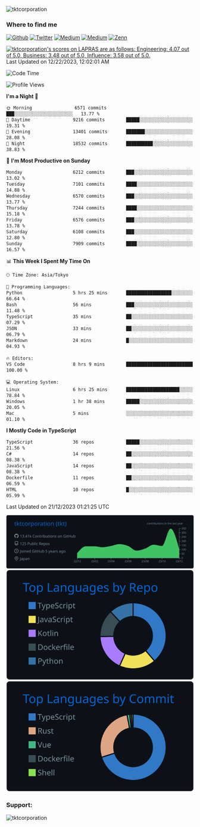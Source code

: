 <p align="left"> <img src="https://komarev.com/ghpvc/?username=tktcorporation&label=Profile%20views&color=0e75b6&style=flat" alt="tktcorporation" /> </p>

<h3>Where to find me</h3>
<p>
<a href="https://github.com/tktcorporation" target="_blank"><img alt="Github" src="https://img.shields.io/badge/GitHub-%2312100E.svg?&style=for-the-badge&logo=Github&logoColor=white" /></a>
<a href="https://twitter.com/tktcorporation" target="_blank"><img alt="Twitter" src="https://img.shields.io/badge/twitter-%231DA1F2.svg?&style=for-the-badge&logo=twitter&logoColor=white" /></a>
<a href="https://www.linkedin.com/in/tktcorporation" target="_blank"><img alt="Medium" src="https://img.shields.io/badge/linkdin-0a66c2.svg?&style=for-the-badge&logo=linkedin&logoColor=white" /></a>
<a href="https://qiita.com/tktcorporation" target="_blank"><img alt="Medium" src="https://img.shields.io/badge/qiita-55C500.svg?&style=for-the-badge&logo=qiita&logoColor=white" /></a>
<a href="https://zenn.dev/tktcorporation" target="_blank"><img alt="Zenn" src="https://img.shields.io/badge/Zenn-3EA8FF.svg?&style=for-the-badge&logo=Zenn&logoColor=white" /></a>
</p>

<!--START_SECTION:lapras-card-->
<p ><a href="https://lapras.com/public/tktcorporation" target="_blank" rel="noopener noreferrer"><img alt="tktcorporation's scores on LAPRAS are as follows: Engineering: 4.07 out of 5.0, Business: 3.48 out of 5.0, Influence: 3.58 out of 5.0." src="https://lapras-card-generator.vercel.app/api/svg?e=4.07&b=3.48&i=3.58&b1=%23232323&b2=%236d6d6d&i1=%23212121&i2=%23818181&l=en" width="300" ></a>  
Last Updated on 12/22/2023, 12:02:01 AM</p>
<!--END_SECTION:lapras-card-->
  
<!--START_SECTION:waka-->
![Code Time](http://img.shields.io/badge/Code%20Time-1%2C327%20hrs%2052%20mins-blue)

![Profile Views](http://img.shields.io/badge/Profile%20Views-11-blue)

**I'm a Night 🦉** 

```text
🌞 Morning                6571 commits        ███░░░░░░░░░░░░░░░░░░░░░░   13.77 % 
🌆 Daytime                9216 commits        █████░░░░░░░░░░░░░░░░░░░░   19.31 % 
🌃 Evening                13401 commits       ███████░░░░░░░░░░░░░░░░░░   28.08 % 
🌙 Night                  18532 commits       ██████████░░░░░░░░░░░░░░░   38.83 % 
```
📅 **I'm Most Productive on Sunday** 

```text
Monday                   6212 commits        ███░░░░░░░░░░░░░░░░░░░░░░   13.02 % 
Tuesday                  7101 commits        ████░░░░░░░░░░░░░░░░░░░░░   14.88 % 
Wednesday                6570 commits        ███░░░░░░░░░░░░░░░░░░░░░░   13.77 % 
Thursday                 7244 commits        ████░░░░░░░░░░░░░░░░░░░░░   15.18 % 
Friday                   6576 commits        ███░░░░░░░░░░░░░░░░░░░░░░   13.78 % 
Saturday                 6108 commits        ███░░░░░░░░░░░░░░░░░░░░░░   12.80 % 
Sunday                   7909 commits        ████░░░░░░░░░░░░░░░░░░░░░   16.57 % 
```


📊 **This Week I Spent My Time On** 

```text
🕑︎ Time Zone: Asia/Tokyo

💬 Programming Languages: 
Python                   5 hrs 25 mins       █████████████████░░░░░░░░   66.64 % 
Bash                     56 mins             ███░░░░░░░░░░░░░░░░░░░░░░   11.48 % 
TypeScript               35 mins             ██░░░░░░░░░░░░░░░░░░░░░░░   07.29 % 
JSON                     33 mins             ██░░░░░░░░░░░░░░░░░░░░░░░   06.79 % 
Markdown                 24 mins             █░░░░░░░░░░░░░░░░░░░░░░░░   04.93 % 

🔥 Editors: 
VS Code                  8 hrs 9 mins        █████████████████████████   100.00 % 

💻 Operating System: 
Linux                    6 hrs 25 mins       ████████████████████░░░░░   78.84 % 
Windows                  1 hr 38 mins        █████░░░░░░░░░░░░░░░░░░░░   20.05 % 
Mac                      5 mins              ░░░░░░░░░░░░░░░░░░░░░░░░░   01.10 % 
```

**I Mostly Code in TypeScript** 

```text
TypeScript               36 repos            █████░░░░░░░░░░░░░░░░░░░░   21.56 % 
C#                       14 repos            ██░░░░░░░░░░░░░░░░░░░░░░░   08.38 % 
JavaScript               14 repos            ██░░░░░░░░░░░░░░░░░░░░░░░   08.38 % 
Dockerfile               11 repos            ██░░░░░░░░░░░░░░░░░░░░░░░   06.59 % 
HTML                     10 repos            █░░░░░░░░░░░░░░░░░░░░░░░░   05.99 % 
```




 Last Updated on 21/12/2023 01:21:25 UTC
<!--END_SECTION:waka-->

[![](https://raw.githubusercontent.com/tktcorporation/tktcorporation/master/profile-summary-card-output/github_dark/0-profile-details.svg)](https://github.com/vn7n24fzkq/github-profile-summary-cards)
[![](https://raw.githubusercontent.com/tktcorporation/tktcorporation/master/profile-summary-card-output/github_dark/1-repos-per-language.svg)](https://github.com/vn7n24fzkq/github-profile-summary-cards) [![](https://raw.githubusercontent.com/tktcorporation/tktcorporation/master/profile-summary-card-output/github_dark/2-most-commit-language.svg)](https://github.com/vn7n24fzkq/github-profile-summary-cards)

<h3 align="left">Support:</h3>
<p><a href="https://www.buymeacoffee.com/tktcorporation"> <img align="left" src="https://cdn.buymeacoffee.com/buttons/v2/default-yellow.png" height="50" width="210" alt="tktcorporation" /></a></p><br><br>
